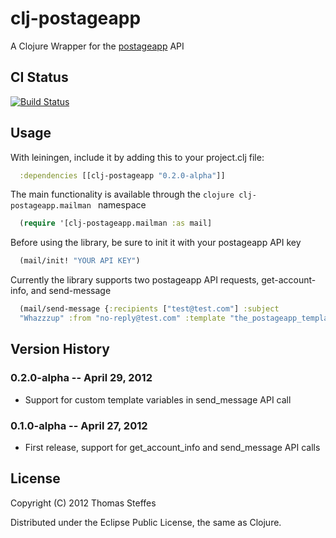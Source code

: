 # clj-postageapp

A Clojure Wrapper for the [postageapp](http://postageapp.com) API

## CI Status
[![Build Status](https://secure.travis-ci.org/smnirven/clj-postageapp.png)](http://travis-ci.org/smnirven/clj-postageapp)

## Usage

With leiningen, include it by adding this to your project.clj file:
```clojure
  :dependencies [[clj-postageapp "0.2.0-alpha"]]
```

The main functionality is available through the ```clojure clj-postageapp.mailman ``` namespace

```clojure
  (require '[clj-postageapp.mailman :as mail]
```

Before using the library, be sure to init it with your postageapp API
key

```clojure
  (mail/init! "YOUR API KEY")
```

Currently the library supports two postageapp API requests,
get-account-info, and send-message

```clojure
  (mail/send-message {:recipients ["test@test.com"] :subject
  "Whazzzup" :from "no-reply@test.com" :template "the_postageapp_template_to_use"})
```

## Version History

### 0.2.0-alpha -- April 29, 2012
* Support for custom template variables in send_message API call

### 0.1.0-alpha -- April 27, 2012
* First release, support for get_account_info and send_message API
calls

## License

Copyright (C) 2012 Thomas Steffes

Distributed under the Eclipse Public License, the same as Clojure.
